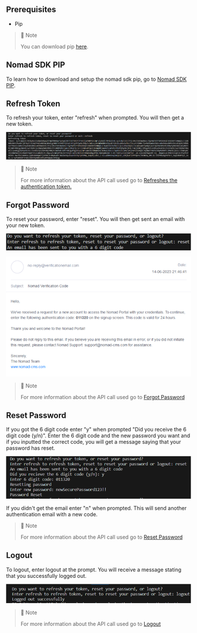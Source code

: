 ## Prerequisites

- Pip

> 📘 Note
> 
> You can download pip [here](https://pip.pypa.io/en/stable/installation/).

## Nomad SDK PIP

To learn how to download and setup the nomad sdk pip, go to [Nomad SDK PIP](https://github.com/Nomad-Media/nomad-sdk/tree/main/nomad-sdk-pip).

## Refresh Token

To refresh your token, enter "refresh" when prompted. You will then get a new token.

![](images/refresh-token.png)

> 📘 Note
> 
> For more information about the API call used go to [Refreshes the authentication token.](ref:refresh)

## Forgot Password

To reset your password, enter "reset". You will then get sent an email with your new token.

![](images/forgot-password.png)

![](images/forgot-password-email.png)

> 📘 Note
> 
> For more information about the API call used go to [Forgot Password](ref:forgotpassword)

## Reset Password

If you got the 6 digit code enter "y" when prompted "Did you receive the 6 digit code (y/n)". Enter the 6 digit code and the new password you want and if you inputted the correct code, you will get a message saying that your password has reset.

![](images/reset-password.png)

If you didn't get the email enter "n" when prompted. This will send another authentication email with a new code.

> 📘 Note
> 
> For more information about the API call used go to [Reset Password](ref:resetpassword)

## Logout

To logout, enter logout at the prompt. You will receive a message stating that you successfully logged out.

![](images/logout.png)

> 📘 Note
> 
> For more information about the API call used go to [Logout](ref:logout-1)